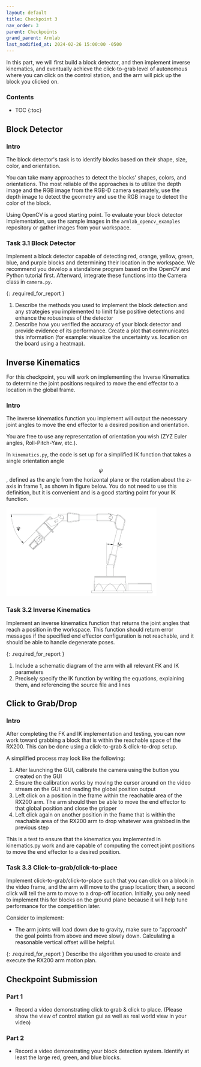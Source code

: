 ```yaml
---
layout: default
title: Checkpoint 3
nav_order: 3
parent: Checkpoints
grand_parent: Armlab
last_modified_at: 2024-02-26 15:00:00 -0500
---
```


In this part, we will first build a block detector, and then implement inverse kinematics, and eventually achieve the click-to-grab level of autonomous where you can click on the control station, and the arm will pick up the block you clicked on.

### Contents
* TOC
{:toc}

## Block Detector
### Intro
The block detector's task is to identify blocks based on their shape, size, color, and orientation.

You can take many approaches to detect the blocks' shapes, colors, and orientations. The most reliable of the approaches is to utilize the depth image and the RGB image from the RGB-D camera separately, use the depth image to detect the geometry and use the RGB image to detect the color of the block.

Using OpenCV is a good starting point. To evaluate your block detector implementation, use the sample images in the `armlab_opencv_examples` repository or gather images from your workspace.

### Task 3.1 Block Detector
Implement a block detector capable of detecting red, orange, yellow, green, blue, and purple blocks and determining their location in the workspace.
We recommend you develop a standalone program based on the OpenCV and Python tutorial first. Afterward, integrate these functions into the Camera class in `camera.py`.

{: .required_for_report }
1) Describe the methods you used to implement the block detection and any strategies you implemented to limit false positive detections and enhance the robustness of the detector <br>
2) Describe how you verified the accuracy of your block detector and provide evidence of its performance. Create a plot that communicates this information (for example: visualize the uncertainty vs. location on the board using a heatmap).

## Inverse Kinematics
For this checkpoint, you will work on implementing the Inverse Kinematics to determine the joint positions required to move the end effector to a location in the global frame.
### Intro
The inverse kinematics function you implement will output the necessary joint angles to move the end effector to a desired position and orientation. 

You are free to use any representation of orientation you wish (ZYZ Euler angles, 
Roll-Pitch-Yaw, etc.).  

In `kinematics.py`, the code is set up for a simplified IK function that takes a single orientation angle $$\psi$$, defined as the angle from the horizontal plane or the rotation about the z-axis in frame 1, as shown in figure below. You do not need to use this definition, but it is convenient and is a good starting point for your IK function.

<a class="image-link" href="/assets/images/armlab/checkpoints/checkpoin3-ik.png"><img src="/assets/images/armlab/checkpoints/checkpoin3-ik.png" alt="" style="max-width:400px;"/>
</a>

### Task 3.2 Inverse Kinematics
Implement an inverse kinematics function that returns the joint angles that reach a position in the workspace. This function should return error messages if the specified end effector configuration is not reachable, and it should be able to handle degenerate poses.

{: .required_for_report }
1) Include a schematic diagram of the arm with all relevant FK and IK parameters <br>
2) Precisely specify the IK function by writing the equations, explaining them, and referencing the source file and lines

## Click to Grab/Drop
### Intro
After completing the FK and IK implementation and testing, you can now work toward grabbing a block that is within the reachable space of the RX200. This can be done using a click-to-grab & click-to-drop setup.

A simplified process may look like the following:
1. After launching the GUI, calibrate the camera using the button you created on the GUI
2. Ensure the calibration works by moving the cursor around on the video stream on the GUI and reading the global position output
3. Left click on a position in the frame within the reachable area of the RX200 arm. The arm should then be able to move the end effector to that global position and close the gripper
4. Left click again on another position in the frame that is within the reachable area of the RX200 arm to drop whatever was grabbed in the previous step

This is a test to ensure that the kinematics you implemented in kinematics.py work and are capable of computing the correct joint positions to move the end effector to a desired position.

### Task 3.3 Click-to-grab/click-to-place
Implement click-to-grab/click-to-place such that you can click on a block in the video frame, and the arm will move to the grasp location; then, a second click will tell the arm to move to a drop-off location. Initially, you only need to implement this for blocks on the ground plane because it will help tune performance for the competition later. 

Consider to implement:
- The arm joints will load down due to gravity, make sure to “approach” the goal points from above and move slowly down. Calculating a reasonable vertical offset will be helpful.

{: .required_for_report }
Describe the algorithm you used to create and execute the RX200 arm motion plan.

## Checkpoint Submission
### Part 1
- Record a video demonstrating click to grab & click to place. (Please show the view of control station gui as well as real world view in your video)

### Part 2
- Record a video demonstrating your block detection system. Identify at least the large red, green, and blue blocks.
